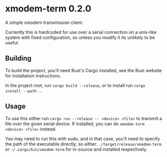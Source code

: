 # xmodem-term 0.2.0

A simple xmodem transmission client.

Currently this is hardcoded for use over a serial connection on a unix-like system with fixed configuration, so unless you modify it its unlikely to be useful.

## Building

To build the project, you'll need Rust's Cargo installed, see the Rust website for installation instructions.

In the project root, run `cargo build --release`, or to install run `cargo install --path .`.

## Usage

To use this either run `cargo run --release -- <device> <file>` to transmit a file over the given serial device. If installed, you can do `xmodem-term <device> <file>` instead.

You may need to run this with sudo, and in that case, you'll need to specify the path of the executable directly, so either: `./target/release/xmodem-term` or `~/.cargo/bin/xmodem-term` for in-source and installed respectively.
